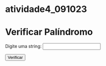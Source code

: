 # atividade4_091023

<!DOCTYPE html>
<html>
<head>
  <title>Verificar Palíndromo</title>
  <script>
    function verificarPalindromo() {
      var input = document.getElementById("inputString").value;
      var stringSemEspacos = input.replace(/\s/g, "").toLowerCase();
      var stringInvertida = stringSemEspacos.split("").reverse().join("");
      
      if (stringSemEspacos === stringInvertida) {
        alert("A string informada é um palíndromo!");
      } else {
        alert("A string informada não é um palíndromo.");
      }
    }
  </script>
</head>
<body>
  <h1>Verificar Palíndromo</h1>

  <label for="inputString">Digite uma string:</label>
  <input type="text" id="inputString" name="inputString">

  <button onclick="verificarPalindromo()">Verificar</button>
</body>
</html>
